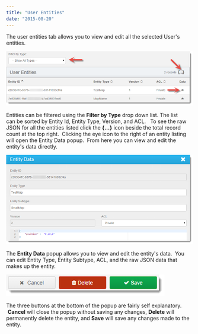 ```yaml
---
title: "User Entities"
date: "2015-08-20"
---
```


The user entities tab allows you to view and edit all the selected User's entities.

[![](images/entities.png)](/apidocs/wp-content/uploads/2015/08/entities.png)

Entities can be filtered using the **Filter by Type** drop down list. The list can be sorted by Entity Id, Entity Type, Version, and ACL.   To see the raw JSON for all the entities listed click the **{...}** icon beside the total record count at the top right.  Clicking the eye icon to the right of an entity listing will open the Entity Data popup.  From here you can view and edit the entity's data directly.

[![entitiesData](images/entitiesData.png)](/apidocs/wp-content/uploads/2015/08/entitiesData.png)

The **Entity Data** popup allows you to view and edit the entity's data.  You can edit Entity Type, Entity Subtype, ACL, and the raw JSON data that makes up the entity.

[![entitiesDataButtons](images/entitiesDataButtons.png)](/apidocs/wp-content/uploads/2015/08/entitiesDataButtons.png)

The three buttons at the bottom of the popup are fairly self explanatory.  **Cancel** will close the popup without saving any changes, **Delete** will permanently delete the entity, and **Save** will save any changes made to the entity.
